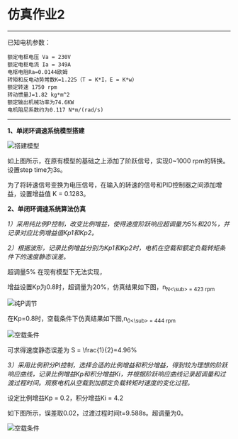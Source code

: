 # 仿真作业2



---
已知电机参数：
    
    额定电枢电压 Va = 230V
    额定电枢电流 Ia = 349A
    电枢电阻Ra=0.0144欧姆
    转矩和反电动势常数K=1.225（T = K*I，E = K*w）
    额定转速 1750 rpm
    转动惯量J=1.82 kg*m^2
    额定输出机械功率为74.6KW
    电机阻尼系数约为0.117 N*m/(rad/s)

---
**1、单闭环调速系统模型搭建**

![搭建模型](https://github.com/Chan-Sun/homework/blob/master/U201611953/picture/%E5%BB%BA%E6%A8%A1%E7%BB%93%E6%9E%9C.jpg)

如上图所示，在原有模型的基础之上添加了阶跃信号，实现0~1000 rpm的转换。设置step time为3s。

为了将转速信号变换为电压信号，在输入的转速的信号和PID控制器之间添加增益，设置增益值 K = 0.1283。

**2、单闭环调速系统算法仿真**

*1）采用纯比例P控制，改变比例增益，使得速度阶跃响应超调量为5%和20%，并记录对应比例增益值Kp1和Kp2。*

*2）根据波形，记录比例增益分别为Kp1和Kp2时，电机在空载和额定负载转矩条件下的速度静态误差。*

超调量5% 在现有模型下无法实现，

增益设置Kp为0.8时，超调量为20%，仿真结果如下图，n<sub>N<\sub> = 423 rpm

![纯P调节](https://github.com/Chan-Sun/homework/blob/master/U201611953/picture/20%25-P%E8%B0%83%E8%8A%82.jpg)

在Kp=0.8时，空载条件下仿真结果如下图,n<sub>0<\sub> = 444 rpm

![空载条件](https://github.com/Chan-Sun/homework/blob/master/U201611953/picture/20%25-P%E7%A9%BA%E8%BD%BD.jpg)

可求得速度静态误差为 S = \frac{1}{2}=4.96%

*3）采用比例积分PI控制，选择合适的比例增益和积分增益，得到较为理想的阶跃响应曲线，记录比例增益Kp和积分增益Ki，并根据阶跃响应曲线记录超调量和过渡过程时间。观察电机从空载到加额定负载转矩时速度的变化过程。*

设定比例增益Kp = 0.2，积分增益Ki = 4.2

如下图所示，误差取0.02，过渡过程时间t=9.588s。超调量为0。

![空载条件](https://github.com/Chan-Sun/homework/blob/master/U201611953/picture/PI%E6%8E%A7%E5%88%B6%E7%BB%93%E6%9E%9C-0.02.jpg)

